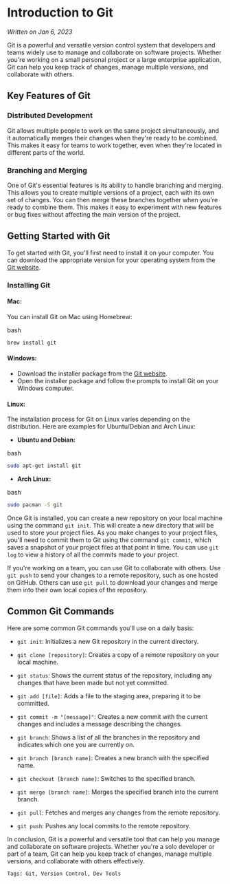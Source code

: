 Introduction to Git
===================

*Written on Jan 6, 2023*



Git is a powerful and versatile version control system that developers and teams widely use to manage and collaborate on software projects. Whether you're working on a small personal project or a large enterprise application, Git can help you keep track of changes, manage multiple versions, and collaborate with others.

Key Features of Git
-------------------

### Distributed Development

Git allows multiple people to work on the same project simultaneously, and it automatically merges their changes when they're ready to be combined. This makes it easy for teams to work together, even when they're located in different parts of the world.

### Branching and Merging

One of Git's essential features is its ability to handle branching and merging. This allows you to create multiple versions of a project, each with its own set of changes. You can then merge these branches together when you're ready to combine them. This makes it easy to experiment with new features or bug fixes without affecting the main version of the project.

Getting Started with Git
------------------------

To get started with Git, you'll first need to install it on your computer. You can download the appropriate version for your operating system from the [Git website](https://git-scm.com/).

### Installing Git

#### **Mac:**

You can install Git on Mac using Homebrew:

bash

```bash
brew install git
```

#### **Windows:**

*   Download the installer package from the [Git website](https://git-scm.com/download/win).
*   Open the installer package and follow the prompts to install Git on your Windows computer.

#### **Linux:**

The installation process for Git on Linux varies depending on the distribution. Here are examples for Ubuntu/Debian and Arch Linux:

*   **Ubuntu and Debian:**

bash

```bash
sudo apt-get install git
```

*   **Arch Linux:**

bash

```bash
sudo pacman -S git
```

Once Git is installed, you can create a new repository on your local machine using the command `git init`. This will create a new directory that will be used to store your project files. As you make changes to your project files, you'll need to commit them to Git using the command `git commit`, which saves a snapshot of your project files at that point in time. You can use `git log` to view a history of all the commits made to your project.

If you're working on a team, you can use Git to collaborate with others. Use `git push` to send your changes to a remote repository, such as one hosted on GitHub. Others can use `git pull` to download your changes and merge them into their own local copies of the repository.

Common Git Commands
-------------------

Here are some common Git commands you'll use on a daily basis:

*   `git init`: Initializes a new Git repository in the current directory.
    
*   `git clone [repository]`: Creates a copy of a remote repository on your local machine.
    
*   `git status`: Shows the current status of the repository, including any changes that have been made but not yet committed.
    
*   `git add [file]`: Adds a file to the staging area, preparing it to be committed.
    
*   `git commit -m "[message]"`: Creates a new commit with the current changes and includes a message describing the changes.
    
*   `git branch`: Shows a list of all the branches in the repository and indicates which one you are currently on.
    
*   `git branch [branch name]`: Creates a new branch with the specified name.
    
*   `git checkout [branch name]`: Switches to the specified branch.
    
*   `git merge [branch name]`: Merges the specified branch into the current branch.
    
*   `git pull`: Fetches and merges any changes from the remote repository.
    
*   `git push`: Pushes any local commits to the remote repository.
    

In conclusion, Git is a powerful and versatile tool that can help you manage and collaborate on software projects. Whether you're a solo developer or part of a team, Git can help you keep track of changes, manage multiple versions, and collaborate with others effectively.


`Tags: Git, Version Control, Dev Tools`